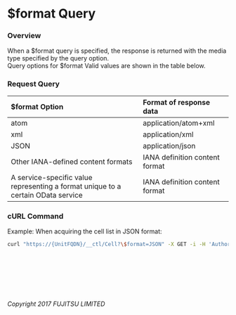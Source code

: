 # \$format Query

### Overview

When a \$format query is specified, the response is returned with the media type specified by the query option.<br>
Query options for \$format Valid values are shown in the table below.

### Request Query

| $format Option<br>                                                                   | Format of response data<br>        |
|:-- |:-- |
| atom<br>                                                                             | application/atom+xml<br>           |
| xml<br>                                                                              | application/xml<br>                |
| JSON<br>                                                                             | application/json<br>               |
| Other IANA-defined content formats<br>                                               | IANA definition content format<br> |
| A service-specific value representing a format unique to a certain OData service<br> | IANA definition content format<br> |

### cURL Command

Example: When acquiring the cell list in JSON format:

```sh
curl "https://{UnitFQDN}/__ctl/Cell?\$format=JSON" -X GET -i -H 'Authorization: Bearer {AccessToken}'
```

<br><br><br><br><br>

###### Copyright 2017 FUJITSU LIMITED